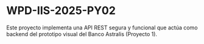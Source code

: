 # WPD-IIS-2025-PY02
Este proyecto implementa una API REST segura y funcional que actúa como backend del prototipo visual del Banco Astralis (Proyecto 1).
